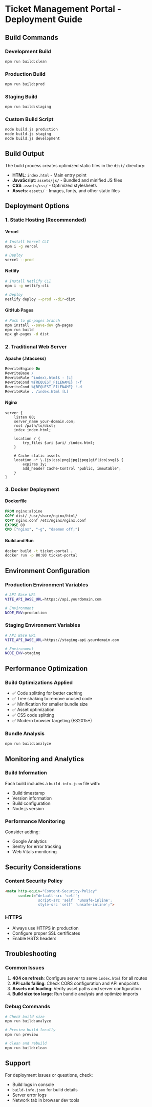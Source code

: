 # Ticket Management Portal - Deployment Guide

## Build Commands

### Development Build
```bash
npm run build:clean
```

### Production Build
```bash
npm run build:prod
```

### Staging Build
```bash
npm run build:staging
```

### Custom Build Script
```bash
node build.js production
node build.js staging
node build.js development
```

## Build Output

The build process creates optimized static files in the `dist/` directory:

- **HTML**: `index.html` - Main entry point
- **JavaScript**: `assets/js/` - Bundled and minified JS files
- **CSS**: `assets/css/` - Optimized stylesheets
- **Assets**: `assets/` - Images, fonts, and other static files

## Deployment Options

### 1. Static Hosting (Recommended)

#### Vercel
```bash
# Install Vercel CLI
npm i -g vercel

# Deploy
vercel --prod
```

#### Netlify
```bash
# Install Netlify CLI
npm i -g netlify-cli

# Deploy
netlify deploy --prod --dir=dist
```

#### GitHub Pages
```bash
# Push to gh-pages branch
npm install --save-dev gh-pages
npm run build
npx gh-pages -d dist
```

### 2. Traditional Web Server

#### Apache (.htaccess)
```apache
RewriteEngine On
RewriteBase /
RewriteRule ^index\.html$ - [L]
RewriteCond %{REQUEST_FILENAME} !-f
RewriteCond %{REQUEST_FILENAME} !-d
RewriteRule . /index.html [L]
```

#### Nginx
```nginx
server {
    listen 80;
    server_name your-domain.com;
    root /path/to/dist;
    index index.html;

    location / {
        try_files $uri $uri/ /index.html;
    }

    # Cache static assets
    location ~* \.(js|css|png|jpg|jpeg|gif|ico|svg)$ {
        expires 1y;
        add_header Cache-Control "public, immutable";
    }
}
```

### 3. Docker Deployment

#### Dockerfile
```dockerfile
FROM nginx:alpine
COPY dist/ /usr/share/nginx/html/
COPY nginx.conf /etc/nginx/nginx.conf
EXPOSE 80
CMD ["nginx", "-g", "daemon off;"]
```

#### Build and Run
```bash
docker build -t ticket-portal .
docker run -p 80:80 ticket-portal
```

## Environment Configuration

### Production Environment Variables
```bash
# API Base URL
VITE_API_BASE_URL=https://api.yourdomain.com

# Environment
NODE_ENV=production
```

### Staging Environment Variables
```bash
# API Base URL
VITE_API_BASE_URL=https://staging-api.yourdomain.com

# Environment
NODE_ENV=staging
```

## Performance Optimization

### Build Optimizations Applied
- ✅ Code splitting for better caching
- ✅ Tree shaking to remove unused code
- ✅ Minification for smaller bundle size
- ✅ Asset optimization
- ✅ CSS code splitting
- ✅ Modern browser targeting (ES2015+)

### Bundle Analysis
```bash
npm run build:analyze
```

## Monitoring and Analytics

### Build Information
Each build includes a `build-info.json` file with:
- Build timestamp
- Version information
- Build configuration
- Node.js version

### Performance Monitoring
Consider adding:
- Google Analytics
- Sentry for error tracking
- Web Vitals monitoring

## Security Considerations

### Content Security Policy
```html
<meta http-equiv="Content-Security-Policy" 
      content="default-src 'self'; 
               script-src 'self' 'unsafe-inline'; 
               style-src 'self' 'unsafe-inline';">
```

### HTTPS
- Always use HTTPS in production
- Configure proper SSL certificates
- Enable HSTS headers

## Troubleshooting

### Common Issues

1. **404 on refresh**: Configure server to serve `index.html` for all routes
2. **API calls failing**: Check CORS configuration and API endpoints
3. **Assets not loading**: Verify asset paths and server configuration
4. **Build size too large**: Run bundle analysis and optimize imports

### Debug Commands
```bash
# Check build size
npm run build:analyze

# Preview build locally
npm run preview

# Clean and rebuild
npm run build:clean
```

## Support

For deployment issues or questions, check:
- Build logs in console
- `build-info.json` for build details
- Server error logs
- Network tab in browser dev tools

